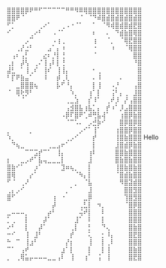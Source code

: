 ⣿⣿⣿⣿⡿⠟⠛⠋⠉⠉⠉⠉⠉⠛⠛⠻⠿⢿⣿⣿⣿⣿⣿⣿⣿⣿⣿⣿⣿⣿
⣿⣿⠟⠈⠀⠀⠀⠀⠀⠀⠀⠀⠀⠀⠀⠀⠈⠀⠈⠙⠾⣿⣾⣿⣾⣿⣾⣿⣾⣿
⠋⡁⠀⠀⠀⠀⠀⢀⠔⠁⠀⠀⢀⠠⠐⠈⠁⠀⠀⠁⠀⠈⠻⢾⣿⣾⣿⣾⣟⣿
⠊⠀⠀⠀⠀⢀⠔⠃⠀⠀⠠⠈⠁⠀⠀⠀⠀⠀⠀⠆⠀⠀⠄⠀⠙⣾⣷⣿⢿⣿
⠀⠀⠀⠀⡠⠉⠀⠀⠀⠀⠠⢰⢀⠀⠀⠀⠀⠀⠀⢰⠀⠀⠈⡀⠀⠈⢿⣟⣿⣿
⠀⠀⢀⡜⣐⠃⠀⠀⠀⣠⠁⡄⠰⠀⠀⠀⠀⠀⠀⠐⠀⠀⠀⠰⠀⠀⠈⢿⣿⣿
⠀⢠⠆⢠⡃⠀⠀⠀⣔⠆⡘⡇⢘⠀⠀⠀⠀⠀⠀⠈⠀⠀⠀⠀⠀⠀⠀⠀⣿⣿
⢀⡆⠀⡼⢣⠀⢀⠌⢸⢠⠇⡇⢘⠀⠀⠀⠀⠀⠀⠀⠀⠀⠀⠀⠀⠀⠀⠀⠘⣿
⣼⣃⠀⠁⢸⢀⠎⠀⢸⠎⠀⢸⢸⡄⠀⠀⠀⠀⠀⠂⢀⠀⠀⠀⠀⠀⠀⠀⠀⣿
⠃⡏⠟⣷⣤⠁⠀⠀⠸⠀⠀⡾⢀⢇⠀⠀⠀⠀⠀⠄⠸⠀⠀⠀⠀⠄⠀⠀⠀⣿
⠀⠀⣀⣿⣿⣿⢦⠀⠀⠀⠀⡧⠋⠘⡄⠀⠀⠀⠀⡇⢸⠀⠀⠠⡘⠀⠀⠀⢠⣿
⠈⠀⢿⢗⡻⠃⠀⠀⠀⠀⠀⠀⠀⠀⠱⡀⠀⠀⢰⠁⡇⠀⠀⢨⠃⡄⢀⠀⣸⣿
⠀⠀⠀⠈⠀⠀⠀⠀⠀⠀⠀⠀⠀⢀⣀⣱⠀⠀⡎⠸⠁⠀⢀⠞⡸⠀⡜⢠⣿⣿
⠀⠀⠀⠀⠀⠀⠀⠀⠀⠀⠀⠀⠀⢠⣺⣿⣧⢰⣧⡁⡄⠀⡞⠰⠁⡸⣠⣿⣿⣿
⠀⠀⠀⠀⠀⠀⠀⠀⠀⠀⠀⠀⠠⡿⠏⣿⠟⢁⠾⢛⣧⢼⠁⠀⠀⢰⣿⡿⣷⣿
⠀⠀⠀⠀⠀⠀⠀⠀⠀⠀⠀⠀⠀⠈⠉⠡⠄⠀⡠⣚⡷⠊⠀⠀⠀⣿⡿⣿⡿⣿
⡀⠀⠀⠀⠀⡀⠀⠀⠀⠀⠀⠀⠀⠀⠀⠀⡠⠊⠁⢸⠁⠀⠀⠀⢰⣿⣿⡿⣿⣿
⠱⡀⠀⠀⠀⠀⠀⠀⠀⠀⠀⠀⠀⢀⡠⠊⠀⠀⠀⡞⠀⠀⠀⠀⢸⣿⣷⣿⣿⣿ Hello
⠀⠙⢦⣀⠀⠀⠀⠀⠀⢀⣀⣠⠖⠁⠀⠀⠀⠀⠀⡇⠀⠀⠀⠀⣸⣿⣾⡿⣷⣿
⠀⠀⠀⠀⠉⠉⣩⡞⠉⠁⠀⢸⡄⠀⠀⠀⠀⠀⢰⠇⠀⠀⠀⠀⣿⣿⣷⣿⣿⣿
⡆⠀⠀⣀⡠⠞⠁⣧⢤⣀⣀⣀⡇⠀⠀⠀⠀⠀⣸⠀⠀⠀⠀⠀⣿⣷⣿⣷⣿⣿
⣿⣷⠊⠁⠀⠀⡰⠁⠀⠀⠀⠀⣹⠶⢦⡀⠀⠀⡇⠀⠀⠀⠀⠀⢸⣿⣷⣿⣷⣿
⣿⢿⠀⠀⠀⡔⠁⠀⠀⠀⠀⠀⠀⠀⠀⠈⠳⡄⡇⠀⠀⠀⠀⠀⠈⣿⣾⣷⣿⣿
⠋⠈⠀⢀⠜⠀⠀⠀⠀⠀⠀⠀⠀⠀⠀⡀⠀⠈⣧⠀⠀⠀⠀⠀⠀⠻⣿⣽⣾⣿
⢀⡄⡠⠊⠀⠀⠀⠀⠀⠀⠀⠀⠀⡀⠁⠀⠀⠀⣸⠀⠀⠀⠀⠀⠀⠀⣿⣿⣻⣿
⣿⠋⠀⠀⠀⠀⠀⠀⠀⠀⢰⠀⠐⠀⠀⠀⠀⣀⡿⠀⠀⠀⠀⠀⠀⠀⢹⣿⣻⣿
⠀⠀⠀⠀⠀⠀⠀⠀⠀⠀⡼⠀⠀⠀⠀⠀⢀⣃⡇⠀⠲⡀⠀⠀⠀⠀⠈⣿⡿⣿
⣀⠤⠤⠤⡀⠀⠀⠀⠀⡴⠃⠀⠀⠀⠀⠀⢬⠞⡇⠀⠀⠇⠀⠀⠀⠀⠀⣿⣿⣿
⡁⢀⠀⠀⡇⠀⠀⠀⡼⠁⠀⠀⠀⠀⠀⣸⠁⠀⠇⠀⠀⡇⠀⠀⠀⠀⠀⣿⣿⣿
⠔⠃⠀⠀⡇⠀⠀⡼⠁⠀⠀⠀⠀⠀⢀⡇⠀⠀⡃⠀⠀⠙⢄⠀⠀⠀⠀⣿⣷⣿
⠒⠊⠀⠀⢸⠀⣸⠃⠀⠀⠀⠀⠀⠀⡞⠀⠀⠀⢅⠀⠀⡂⠸⡄⠀⠀⠀⣿⣟⣿
⠓⠀⠉⠀⢸⣰⠃⠀⠀⠀⠀⠀⠀⡜⡆⠀⠀⠀⢸⠀⠀⡇⢀⠇⠀⠀⠀⣿⣿⣿
⠉⠁⠀⢠⠞⠀⠀⠀⠀⠀⠀⠀⣰⠁⡇⠀⠀⠀⡇⠀⠀⡇⢸⠀⠀⠀⠀⣿⣷⣿
⡀⠀⢀⢿⣥⡤⠤⠤⠤⣀⣀⢠⠇⠀⢸⠀⠀⢰⠁⠀⢨⠀⢸⠀⠀⠀⠀⣿⣟⣿